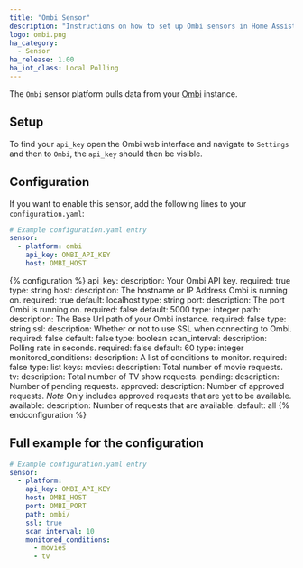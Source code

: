 ```yaml
---
title: "Ombi Sensor"
description: "Instructions on how to set up Ombi sensors in Home Assistant."
logo: ombi.png
ha_category:
  - Sensor
ha_release: 1.00
ha_iot_class: Local Polling
---
```


The `Ombi` sensor platform pulls data from your [Ombi](https://ombi.io) instance.

## Setup

To find your `api_key` open the Ombi web interface and navigate to `Settings` and then to `Ombi`, the `api_key` should then be visible.

## Configuration

If you want to enable this sensor, add the following lines to your `configuration.yaml`:

```yaml
# Example configuration.yaml entry
sensor:
  - platform: ombi
    api_key: OMBI_API_KEY
    host: OMBI_HOST
```

{% configuration %}
api_key:
  description: Your Ombi API key.
  required: true
  type: string
host:
  description: The hostname or IP Address Ombi is running on.
  required: true
  default: localhost
  type: string
port:
  description: The port Ombi is running on.
  required: false
  default: 5000
  type: integer
path:
  description: The Base Url path of your Ombi instance.
  required: false
  type: string
ssl:
  description: Whether or not to use SSL when connecting to Ombi.
  required: false
  default: false
  type: boolean
scan_interval:
  description: Polling rate in seconds.
  required: false
  default: 60
  type: integer
monitored_conditions:
  description: A list of conditions to monitor.
  required: false
  type: list
  keys:
    movies:
      description: Total number of movie requests.
    tv:
      description: Total number of TV show requests.
    pending:
      description: Number of pending requests.
    approved:
      description: Number of approved requests. *Note* Only includes approved requests that are yet to be available.
    available:
      description: Number of requests that are available.
  default: all
{% endconfiguration %}

## Full example for the configuration

```yaml
# Example configuration.yaml entry
sensor:
  - platform: 
    api_key: OMBI_API_KEY
    host: OMBI_HOST
    port: OMBI_PORT
    path: ombi/
    ssl: true
    scan_interval: 10
    monitored_conditions:
      - movies
      - tv
```
